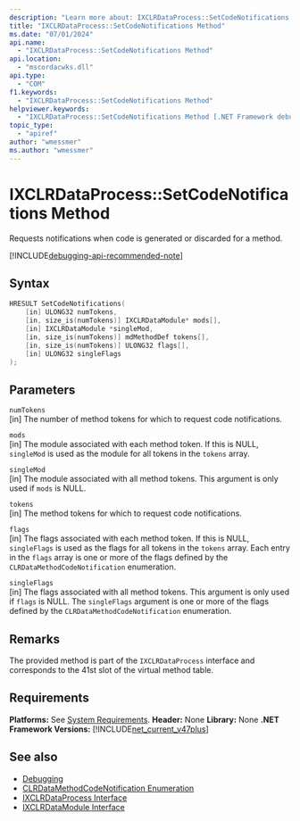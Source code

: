```yaml
---
description: "Learn more about: IXCLRDataProcess::SetCodeNotifications Method"
title: "IXCLRDataProcess::SetCodeNotifications Method"
ms.date: "07/01/2024"
api.name:
  - "IXCLRDataProcess::SetCodeNotifications Method"
api.location:
  - "mscordacwks.dll"
api.type:
  - "COM"
f1.keywords:
  - "IXCLRDataProcess::SetCodeNotifications Method"
helpviewer.keywords:
  - "IXCLRDataProcess::SetCodeNotifications Method [.NET Framework debugging]"
topic_type:
  - "apiref"
author: "wmessmer"
ms.author: "wmessmer"
---
```

# IXCLRDataProcess::SetCodeNotifications Method

Requests notifications when code is generated or discarded for a method.

[!INCLUDE[debugging-api-recommended-note](../../../../includes/debugging-api-recommended-note.md)]

## Syntax

```cpp
HRESULT SetCodeNotifications(
    [in] ULONG32 numTokens,
    [in, size_is(numTokens)] IXCLRDataModule* mods[],
    [in] IXCLRDataModule *singleMod,
    [in, size_is(numTokens)] mdMethodDef tokens[],
    [in, size_is(numTokens)] ULONG32 flags[],
    [in] ULONG32 singleFlags
);
```

## Parameters

`numTokens`\
[in] The number of method tokens for which to request code notifications.

`mods`\
[in] The module associated with each method token.  If this is NULL, `singleMod` is used as the module for all tokens in the `tokens` array.

`singleMod`\
[in] The module associated with all method tokens.  This argument is only used if `mods` is NULL.

`tokens`\
[in] The method tokens for which to request code notifications.

`flags`\
[in] The flags associated with each method token.  If this is NULL, `singleFlags` is used as the flags for all tokens in the `tokens` array.  Each entry in the `flags` array is one or more of the flags defined by the `CLRDataMethodCodeNotification` enumeration.

`singleFlags`\
[in] The flags associated with all method tokens.  This argument is only used if `flags` is NULL.  The `singleFlags` argument is one or more of the flags defined by the `CLRDataMethodCodeNotification` enumeration.

## Remarks

The provided method is part of the `IXCLRDataProcess` interface and corresponds to the 41st slot of the virtual method table.

## Requirements

**Platforms:** See [System Requirements](../../get-started/system-requirements.md).
**Header:** None
**Library:** None
**.NET Framework Versions:** [!INCLUDE[net_current_v47plus](../../../../includes/net-current-v47plus.md)]

## See also

- [Debugging](index.md)
- [CLRDataMethodCodeNotification Enumeration](clrdatamethodcodenotification-enumeration.md)
- [IXCLRDataProcess Interface](ixclrdataprocess-interface.md)
- [IXCLRDataModule Interface](ixclrdatamodule-interface.md)
